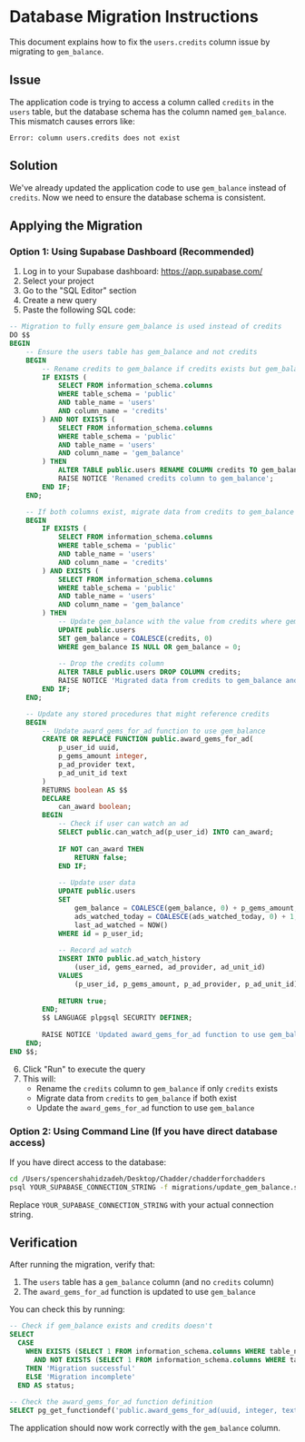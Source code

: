 # Database Migration Instructions

This document explains how to fix the `users.credits` column issue by migrating to `gem_balance`.

## Issue

The application code is trying to access a column called `credits` in the `users` table, but the database schema has the column named `gem_balance`. This mismatch causes errors like:

```
Error: column users.credits does not exist
```

## Solution

We've already updated the application code to use `gem_balance` instead of `credits`. Now we need to ensure the database schema is consistent.

## Applying the Migration

### Option 1: Using Supabase Dashboard (Recommended)

1. Log in to your Supabase dashboard: https://app.supabase.com/
2. Select your project
3. Go to the "SQL Editor" section
4. Create a new query
5. Paste the following SQL code:

```sql
-- Migration to fully ensure gem_balance is used instead of credits
DO $$ 
BEGIN
    -- Ensure the users table has gem_balance and not credits
    BEGIN
        -- Rename credits to gem_balance if credits exists but gem_balance doesn't
        IF EXISTS (
            SELECT FROM information_schema.columns 
            WHERE table_schema = 'public' 
            AND table_name = 'users' 
            AND column_name = 'credits'
        ) AND NOT EXISTS (
            SELECT FROM information_schema.columns 
            WHERE table_schema = 'public' 
            AND table_name = 'users' 
            AND column_name = 'gem_balance'
        ) THEN
            ALTER TABLE public.users RENAME COLUMN credits TO gem_balance;
            RAISE NOTICE 'Renamed credits column to gem_balance';
        END IF;
    END;

    -- If both columns exist, migrate data from credits to gem_balance and drop credits
    BEGIN
        IF EXISTS (
            SELECT FROM information_schema.columns 
            WHERE table_schema = 'public' 
            AND table_name = 'users' 
            AND column_name = 'credits'
        ) AND EXISTS (
            SELECT FROM information_schema.columns 
            WHERE table_schema = 'public' 
            AND table_name = 'users' 
            AND column_name = 'gem_balance'
        ) THEN
            -- Update gem_balance with the value from credits where gem_balance is null or 0
            UPDATE public.users 
            SET gem_balance = COALESCE(credits, 0) 
            WHERE gem_balance IS NULL OR gem_balance = 0;
            
            -- Drop the credits column
            ALTER TABLE public.users DROP COLUMN credits;
            RAISE NOTICE 'Migrated data from credits to gem_balance and dropped credits column';
        END IF;
    END;

    -- Update any stored procedures that might reference credits
    BEGIN
        -- Update award_gems_for_ad function to use gem_balance
        CREATE OR REPLACE FUNCTION public.award_gems_for_ad(
            p_user_id uuid,
            p_gems_amount integer,
            p_ad_provider text,
            p_ad_unit_id text
        )
        RETURNS boolean AS $$
        DECLARE
            can_award boolean;
        BEGIN
            -- Check if user can watch an ad
            SELECT public.can_watch_ad(p_user_id) INTO can_award;
            
            IF NOT can_award THEN
                RETURN false;
            END IF;
            
            -- Update user data
            UPDATE public.users
            SET 
                gem_balance = COALESCE(gem_balance, 0) + p_gems_amount,
                ads_watched_today = COALESCE(ads_watched_today, 0) + 1,
                last_ad_watched = NOW()
            WHERE id = p_user_id;
            
            -- Record ad watch
            INSERT INTO public.ad_watch_history 
                (user_id, gems_earned, ad_provider, ad_unit_id)
            VALUES 
                (p_user_id, p_gems_amount, p_ad_provider, p_ad_unit_id);
            
            RETURN true;
        END;
        $$ LANGUAGE plpgsql SECURITY DEFINER;
        
        RAISE NOTICE 'Updated award_gems_for_ad function to use gem_balance';
    END;
END $$;
```

6. Click "Run" to execute the query
7. This will:
   - Rename the `credits` column to `gem_balance` if only `credits` exists
   - Migrate data from `credits` to `gem_balance` if both exist
   - Update the `award_gems_for_ad` function to use `gem_balance`

### Option 2: Using Command Line (If you have direct database access)

If you have direct access to the database:

```bash
cd /Users/spencershahidzadeh/Desktop/Chadder/chadderforchadders
psql YOUR_SUPABASE_CONNECTION_STRING -f migrations/update_gem_balance.sql
```

Replace `YOUR_SUPABASE_CONNECTION_STRING` with your actual connection string.

## Verification

After running the migration, verify that:

1. The `users` table has a `gem_balance` column (and no `credits` column)
2. The `award_gems_for_ad` function is updated to use `gem_balance`

You can check this by running:

```sql
-- Check if gem_balance exists and credits doesn't
SELECT 
  CASE 
    WHEN EXISTS (SELECT 1 FROM information_schema.columns WHERE table_name = 'users' AND column_name = 'gem_balance') 
      AND NOT EXISTS (SELECT 1 FROM information_schema.columns WHERE table_name = 'users' AND column_name = 'credits')
    THEN 'Migration successful'
    ELSE 'Migration incomplete'
  END AS status;
  
-- Check the award_gems_for_ad function definition
SELECT pg_get_functiondef('public.award_gems_for_ad(uuid, integer, text, text)'::regprocedure);
```

The application should now work correctly with the `gem_balance` column. 